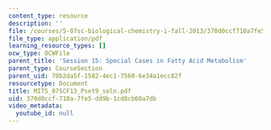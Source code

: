 ```yaml
---
content_type: resource
description: ''
file: /courses/5-07sc-biological-chemistry-i-fall-2013/370d0ccf710a7fe5dd9b1cd8cb60a7db_MIT5_07SCF13_Pset9_soln.pdf
file_type: application/pdf
learning_resource_types: []
ocw_type: OCWFile
parent_title: 'Session 15: Special Cases in Fatty Acid Metabolism'
parent_type: CourseSection
parent_uid: 70b2da5f-1582-4ec1-7560-6e34a1ecc82f
resourcetype: Document
title: MIT5_07SCF13_Pset9_soln.pdf
uid: 370d0ccf-710a-7fe5-dd9b-1cd8cb60a7db
video_metadata:
  youtube_id: null
---
```

